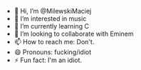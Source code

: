 - 👋 Hi, I’m @MilewskiMaciej
- 👀 I’m interested in music
- 🌱 I’m currently learning C
- 💞️ I’m looking to collaborate with Eminem
- 📫 How to reach me: Don't.
- 😄 Pronouns: fucking/idiot
- ⚡ Fun fact: I'm an idiot.

<!---
MilewskiMaciej/MilewskiMaciej is a ✨ special ✨ repository because its `README.md` (this file) appears on your GitHub profile.
You can click the Preview link to take a look at your changes.
--->
